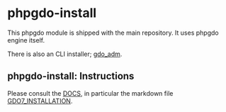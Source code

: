 # phpgdo-install

This phpgdo module is shipped with the main repository. It uses phpgdo engine itself.

There is also an CLI installer;
[gdo_adm](../../gdo_adm.php).

## phpgdo-install: Instructions

Please consult the
[DOCS](../../DOCS),
in particular the markdown file
[GDO7_INSTALLATION](../../DOCS/GDO7_INSTALLATION.md).
